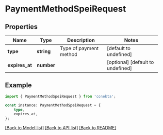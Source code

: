 # PaymentMethodSpeiRequest


## Properties

Name | Type | Description | Notes
------------ | ------------- | ------------- | -------------
**type** | **string** | Type of payment method | [default to undefined]
**expires_at** | **number** |  | [optional] [default to undefined]

## Example

```typescript
import { PaymentMethodSpeiRequest } from 'conekta';

const instance: PaymentMethodSpeiRequest = {
    type,
    expires_at,
};
```

[[Back to Model list]](../README.md#documentation-for-models) [[Back to API list]](../README.md#documentation-for-api-endpoints) [[Back to README]](../README.md)
